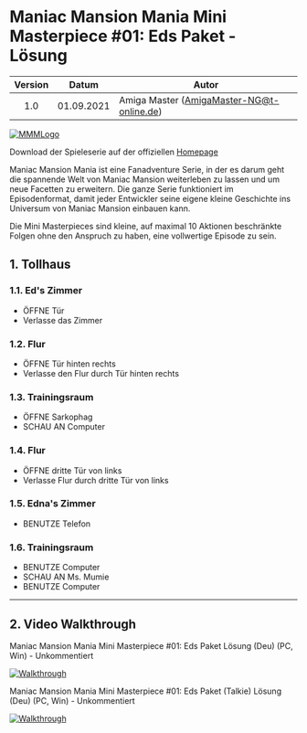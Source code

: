 # Maniac Mansion Mania Mini Masterpiece #01: Eds Paket - Lösung

| Version | Datum      | Autor                                     |
|:-------:|------------|-------------------------------------------|
|   1.0   | 01.09.2021 | Amiga Master (AmigaMaster-NG@t-online.de) |

[![MMMLogo](https://www.maniac-mansion-mania.com/banner/banner.png)](https://www.maniac-mansion-mania.com)

Download der Spieleserie auf der offiziellen [Homepage](https://www.maniac-mansion-mania.com)

Maniac Mansion Mania ist eine Fanadventure Serie, in der es darum geht die spannende Welt von Maniac Mansion weiterleben zu lassen und um neue Facetten zu erweitern. Die ganze Serie funktioniert im Episodenformat, damit jeder Entwickler seine eigene kleine Geschichte ins Universum von Maniac Mansion einbauen kann.

Die Mini Masterpieces sind kleine, auf maximal 10 Aktionen beschränkte Folgen ohne den Anspruch zu haben, eine vollwertige Episode zu sein.

## 1. Tollhaus

### 1.1. Ed's Zimmer

- ÖFFNE Tür
- Verlasse das Zimmer

### 1.2. Flur

- ÖFFNE Tür hinten rechts
- Verlasse den Flur durch Tür hinten rechts

### 1.3. Trainingsraum

- ÖFFNE Sarkophag
- SCHAU AN Computer

### 1.4. Flur

- ÖFFNE dritte Tür von links
- Verlasse Flur durch dritte Tür von links

### 1.5. Edna's Zimmer

- BENUTZE Telefon

### 1.6. Trainingsraum

- BENUTZE Computer
- SCHAU AN Ms. Mumie
- BENUTZE Computer

--------------------------------------------------------------------------------

## 2. Video Walkthrough

Maniac Mansion Mania Mini Masterpiece #01: Eds Paket Lösung (Deu) (PC, Win) - Unkommentiert

[![Walkthrough](https://img.youtube.com/vi/oKvDzpt0gGw/0.jpg)](https://www.youtube.com/watch?v=oKvDzpt0gGw)

Maniac Mansion Mania Mini Masterpiece #01: Eds Paket (Talkie) Lösung (Deu) (PC, Win) - Unkommentiert

[![Walkthrough](https://img.youtube.com/vi/ISGQ2_KrvT8/0.jpg)](https://www.youtube.com/watch?v=ISGQ2_KrvT8)
